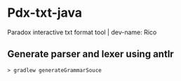 # Pdx-txt-java

Paradox interactive txt format tool | dev-name: Rico

## Generate parser and lexer using antlr

`> gradlew generateGrammarSouce`

